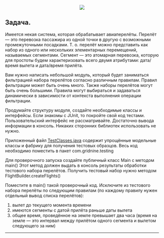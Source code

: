 <p align="center"> 
<img src="https://proprikol.ru/wp-content/uploads/2020/12/samolety-krasivye-kartinki-41.jpg">
</p>
<div id="badges" align="center"> </div>

## Задача.

Имеется некая система, которая обрабатывает авиаперелёты. Перелёт — это перевозка пассажира из одной точки в другую
с возможными промежуточными посадками. Т. о. перелёт можно представить как набор из одного или нескольких элементарных
перемещений, называемых сегментами. Сегмент — это атомарная перевозка, которую для простоты будем характеризовать всего
двумя атрибутами: дата/время вылета и дата/время прилёта.

Вам нужно написать небольшой модуль, который будет заниматься фильтрацией набора перелётов согласно различным правилам.
Правил фильтрации может быть очень много. Также наборы перелётов могут быть очень большими. Правила могут выбираться и
задаваться динамически в зависимости от контекста выполнения операции фильтрации.

Продумайте структуру модуля, создайте необходимые классы и интерфейсы. Если знакомы с JUnit, то покройте свой код
тестами. Пользовательский интерфейс не рассматривайте. Достаточно вывода информации в консоль. Никаких сторонних
библиотек использовать не нужно.

Приложенный файл [TestClasses.java](https://github.com/Al3x3y86/FlightProcessingSystem/blob/master/TestClasses.java)
содержит упрощённые модельные классы и фабрику для получения тестовых образцов.
Весь код необходимо поместить в пакет com.gridnine.testing

Для проверочного запуска создайте публичный класс Main c методом main() Этот метод должен выдать в консоль результаты
обработки тестового набора перелётов. Получить тестовый набор нужно методом FlightBuilder.createFlights()

Поместите в main() такой проверочный код. Исключите из тестового набора перелёты по следующим правилам (по каждому
правилу нужен отдельный вывод списка перелётов):

1) вылет до текущего момента времени
2) имеются сегменты с датой прилёта раньше даты вылета
3) общее время, проведённое на земле превышает два часа (время на земле — это интервал между прилётом одного сегмента и
   вылетом следующего за ним)

___

